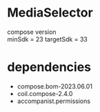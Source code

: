 # MediaSelector
compose version    
minSdk = 23
targetSdk = 33

# dependencies 
* compose.bom-2023.06.01 
* coil.compose-2.4.0 
* accompanist.permissions
